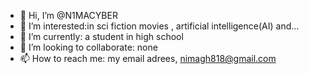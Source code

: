 - 👋 Hi, I’m @N1MACYBER 
- 👀 I’m interested:in sci fiction movies , artificial intelligence(AI) and...
- 🌱 I’m currently: a student in high school
- 💞️ I’m looking to collaborate: none
- 📫 How to reach me: my email adrees, nimagh818@gmail.com

<!---
N1MACYBER/N1MACYBER is a ✨ special ✨ repository because its `README.md` (this file) appears on your GitHub profile.
You can click the Preview link to take a look at your changes.
--->
